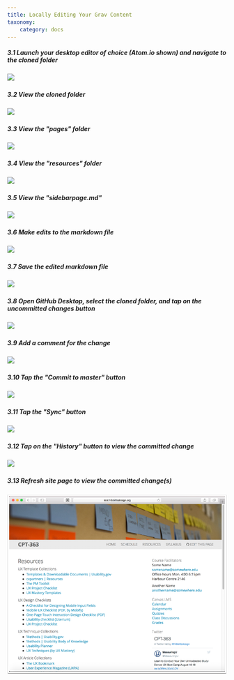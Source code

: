 ```yaml
---
title: Locally Editing Your Grav Content
taxonomy:
    category: docs
---
```


##### 3.1 Launch your desktop editor of choice (Atom.io shown) and navigate to the cloned folder

![][6]

[6]: ../../images/course-hub-with-git-sync---desktop-editing/launch-your-desktop-editor-of-choice--atomio-shown--and-navigate-to-the-cloned-folder.png

##### 3.2 View the cloned folder

![][7]

[7]: ../../images/course-hub-with-git-sync---desktop-editing/view-the-cloned-folder.png

##### 3.3 View the "pages" folder

![][8]

[8]: ../../images/course-hub-with-git-sync---desktop-editing/view-the--pages--folder.png

##### 3.4 View the "resources" folder

![][9]

[9]: ../../images/course-hub-with-git-sync---desktop-editing/view-the--resources--folder.png

##### 3.5 View the "sidebarpage.md"

![][10]

[10]: ../../images/course-hub-with-git-sync---desktop-editing/view-the--sidebarpagemd-.png

##### 3.6 Make edits to the markdown file

![][11]

[11]: ../../images/course-hub-with-git-sync---desktop-editing/make-edits-to-the-markdown-file.png

##### 3.7 Save the edited markdown file

![][12]

[12]: ../../images/course-hub-with-git-sync---desktop-editing/save-the-edited-markdown-file.png

##### 3.8 Open GitHub Desktop, select the cloned folder, and tap on the uncommitted changes button

![][13]

[13]: ../../images/course-hub-with-git-sync---desktop-editing/open-github-desktop--select-the-cloned-folder--and-tap-on-the-uncommitted-changes-button.png

##### 3.9 Add a comment for the change

![][14]

[14]: ../../images/course-hub-with-git-sync---desktop-editing/add-a-comment-for-the-change.png

##### 3.10 Tap the "Commit to master" button

![][15]

[15]: ../../images/course-hub-with-git-sync---desktop-editing/tap-the--commit-to-master--button.png

##### 3.11 Tap the "Sync" button

![][16]

[16]: ../../images/course-hub-with-git-sync---desktop-editing/tap-the--sync--button.png

##### 3.12 Tap on the "History" button to view the committed change

![][17]

[17]: ../../images/course-hub-with-git-sync---desktop-editing/tap-on-the--history--button-to-view-the-committed-change.png

##### 3.13 Refresh site page to view the committed change(s)

![](../../images/course-hub-with-git-sync---desktop-editing/refresh-site-page-to-view-the-committed-change-s-.png)
